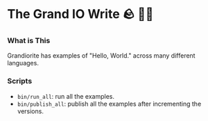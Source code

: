 # The Grand IO Write 🪨 ✍🏻

### What is This

Grandiorite has examples of "Hello, World." across many different languages.

### Scripts

* `bin/run_all`: run all the examples.
* `bin/publish_all`: publish all the examples after incrementing the versions.
